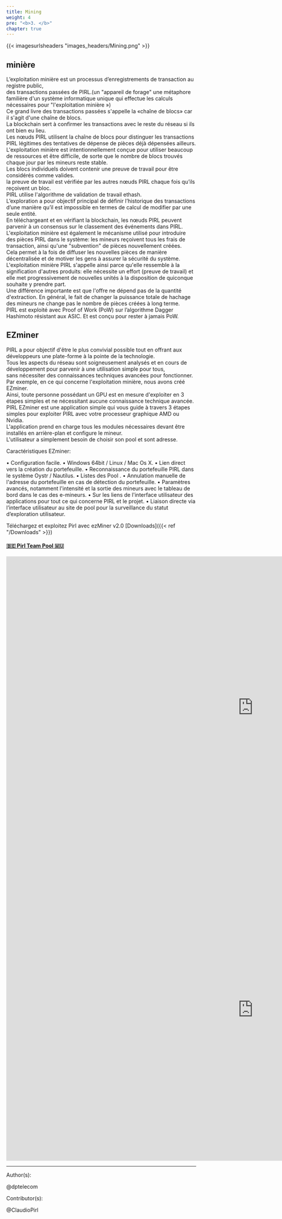 ```yaml
---
title: Mining
weight: 4
pre: "<b>3. </b>"
chapter: true
---
```

{{< imagesurlsheaders "images_headers/Mining.png" >}}


## minière


L’exploitation minière est un processus d’enregistrements de transaction au registre public,  
des transactions passées de PIRL.(un "appareil de forage" une métaphore familière d'un système informatique unique qui effectue les calculs nécessaires pour "l'exploitation minière »)  
Ce grand livre des transactions passées s'appelle la «chaîne de blocs» car il s'agit d'une chaîne de blocs.  
La blockchain sert à confirmer les transactions avec le reste du réseau si ils ont bien eu lieu.   
Les nœuds PIRL utilisent la chaîne de blocs pour distinguer les transactions PIRL légitimes des tentatives de dépense de pièces déjà dépensées ailleurs.  
L'exploitation minière est intentionnellement conçue pour utiliser beaucoup de ressources et être difficile, de sorte que le nombre de blocs trouvés chaque jour par les mineurs reste stable.  
Les blocs individuels doivent contenir une preuve de travail pour être considérés comme valides.  
la preuve de travail est vérifiée par les autres nœuds PIRL chaque fois qu’ils reçoivent un bloc.  
PIRL utilise l'algorithme de validation de travail ethash.  
L’exploration a pour objectif principal de définir l’historique des transactions d’une manière qu’il est impossible en termes de calcul de modifier par une seule entité.  
En téléchargeant et en vérifiant la blockchain, les nœuds PIRL peuvent parvenir à un consensus sur le classement des événements dans PIRL.  
L'exploitation minière est également le mécanisme utilisé pour introduire des pièces PIRL dans le système: les mineurs reçoivent tous les frais de transaction, ainsi qu'une "subvention" de pièces nouvellement créées.  
Cela permet à la fois de diffuser les nouvelles pièces de manière décentralisée et de motiver les gens à assurer la sécurité du système.  
L'exploitation minière PIRL s'appelle ainsi parce qu'elle ressemble à la signification d'autres produits: elle nécessite un effort (preuve de travail) et elle met progressivement de nouvelles unités à la disposition de quiconque souhaite y prendre part.  
Une différence importante est que l'offre ne dépend pas de la quantité d'extraction. En général, le fait de changer la puissance totale de hachage des mineurs ne change pas le nombre de pièces créées à long terme.  
PIRL est exploité avec Proof of Work (PoW) sur l’algorithme Dagger Hashimoto résistant aux ASIC. Et est conçu pour rester à jamais PoW.  


## EZminer

PIRL a pour objectif d'être le plus convivial possible tout en offrant aux développeurs une plate-forme à la pointe de la technologie.  
Tous les aspects du réseau sont soigneusement analysés et en cours de développement pour parvenir à une utilisation simple pour tous,  
sans nécessiter des connaissances techniques avancées pour fonctionner.  
Par exemple, en ce qui concerne l'exploitation minière, nous avons créé EZminer.  
Ainsi, toute personne possédant un GPU est en mesure d'exploiter en 3 étapes simples et ne nécessitant aucune connaissance technique avancée.  
PIRL EZminer est une application simple qui vous guide à travers 3 étapes simples pour exploiter PIRL avec votre processeur graphique AMD ou Nvidia.  
L'application prend en charge tous les modules nécessaires devant être installés en arrière-plan et configure le mineur.  
L'utilisateur a simplement besoin de choisir son pool et sont adresse.  

Caractéristiques EZminer:  


• Configuration facile.
• Windows 64bit / Linux / Mac Os X.
• Lien direct vers la création du portefeuille.
• Reconnaissance du portefeuille PIRL dans le système Oystr / Nautilus.
• Listes des Pool .
• Annulation manuelle de l'adresse du portefeuille en cas de détection du portefeuille.
• Paramètres avancés, notamment l'intensité et la sortie des mineurs avec le tableau de bord dans le cas des e-mineurs.
• Sur les liens de l'interface utilisateur des applications pour tout ce qui concerne PIRL et le projet.
• Liaison directe via l’interface utilisateur au site de pool pour la surveillance du statut d’exploration utilisateur.




Téléchargez et exploitez Pirl avec ezMiner v2.0 [Downloads]({{< ref "/Downloads" >}})


#### [🇧🇪 Pirl Team Pool 🇲🇺](https://pool.pirl.network/)  









<iframe width="1309" height="802" src="https://www.youtube.com/embed/PhXsLhLuQE8" frameborder="0" allow="autoplay; encrypted-media" allowfullscreen></iframe>


<iframe width="1309" height="802" src="https://www.youtube.com/embed/N0M1ssDD6QI" frameborder="0" allow="autoplay; encrypted-media" allowfullscreen></iframe>


---
Author(s):

@dptelecom

Contributor(s):  

@ClaudioPirl  
